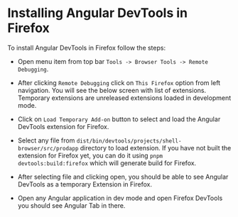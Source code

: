 # Installing Angular DevTools in Firefox

To install Angular DevTools in Firefox follow the steps:

* Open menu item from top bar `Tools -> Browser Tools -> Remote Debugging`.

* After clicking `Remote Debugging` click on `This Firefox` option from left navigation. You will see the below screen with list of extensions. Temporary extensions are unreleased extensions loaded in development mode.

* Click on `Load Temporary Add-on` button to select and load the Angular DevTools extension for Firefox.

* Select any file from `dist/bin/devtools/projects/shell-browser/src/prodapp` directory to load extension. If you have not built the extension for Firefox yet, you can do it using `pnpm devtools:build:firefox` which will generate build for Firefox.

* After selecting file and clicking open, you should be able to see Angular DevTools as a temporary Extension in Firefox.

* Open any Angular application in dev mode and open Firefox DevTools you should see Angular Tab in there.
